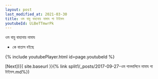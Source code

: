 ```yaml
---
layout: post
last_modified_at: 2021-03-30
title: ওম বায়ু বাহানায় নামায গা টাইমস
youtubeId: UiBeTTmwrPk
---
```

 
 
 ওম বায়ু বাহানায় নামায  
 
 -  কে বাতাস বইছে 
 
  
 
  
 
 
 
 
 
 


{% include youtubePlayer.html id=page.youtubeId %}
 
[Next]({{ site.baseurl }}{% link  split1/_posts/2017-09-27-ওম গানদালিনে নামায গা টাইমস.md%})
 
